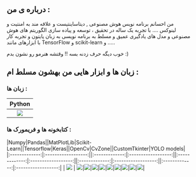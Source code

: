 ## درباره ی من :
من احسانم برنامه نویس هوش مصنوعی , دیتاساینتیست و علاقه مند به امنتیت و لینوکس ....	
با تجربه یک ساله در تحقیق ، توسعه و پیاده سازی الگوریتم های هوش مصنوعی و مدل های یادگیری عمیق و مسلط به برنامه نویسی به زبان پایتون و تجربه کار با ابزارهای مانند TensorFlow و scikit-learn و .....



خوب دیگه حرف زدنه بسه !! وقتشه هنرمو رو نشون بدم :)
## زبان ها و ابزار هایی من بهشون مسلط ام :


### زبان ها :

|Python         |
|:-------------:|
| ![](https://github.com/EhsanNaderlou/profile_images/blob/master/python.png) |

### کتابخونه ها و فریمورک ها :
|Numpy|Pandas||MatPlotLib|Scikit-Learn||Tensorflow|Keras||OpenCv|CvZone||CustomTkinter|YOLO models|
|:-------------:|:------------------:||:-------------:|:------------------:||:-------------:|:------------------:||:-------------:|:------------------:||:-------------:|:------------------:|
| ![](https://github.com/EhsanNaderlou/profile_images/blob/master/numpy.png) | ![](https://github.com/EhsanNaderlou/profile_images/blob/master/pandas.png)|![](https://github.com/EhsanNaderlou/profile_images/blob/master/pandas.png)|![](https://github.com/EhsanNaderlou/profile_images/blob/master/pandas.png)|![](https://github.com/EhsanNaderlou/profile_images/blob/master/pandas.png)|![](https://github.com/EhsanNaderlou/profile_images/blob/master/pandas.png)|![](https://github.com/EhsanNaderlou/profile_images/blob/master/pandas.png)|![](https://github.com/EhsanNaderlou/profile_images/blob/master/pandas.png)|![](https://github.com/EhsanNaderlou/profile_images/blob/master/pandas.png)|![](https://github.com/EhsanNaderlou/profile_images/blob/master/pandas.png)|
